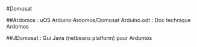#Domosat

##Ardomos : uOS Arduino
Ardomos/Domosat Arduino.odt : Doc technique Ardomos

##JDomosat : Gui Java (netbeans platform) pour Ardomos


